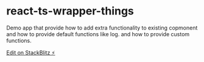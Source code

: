 # react-ts-wrapper-things

Demo app that provide how to add extra functionality 
to existing copmonent and how to provide default functions like log.
and how to provide custom functions.

[Edit on StackBlitz ⚡️](https://stackblitz.com/edit/react-ts-bzsgrl)